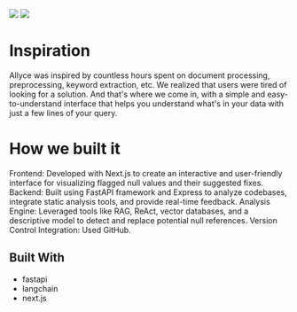 <img src="https://imgur.com/mEb4rY0.png">
<img src="https://imgur.com/RcNUpQs.png">

# Inspiration
Allyce was inspired by countless hours spent on document processing, preprocessing, keyword extraction, etc. We realized that users were tired of looking for a solution. And that's where we come in, with a simple and easy-to-understand interface that helps you understand what's in your data with just a few lines of your query.

# How we built it
Frontend: Developed with Next.js to create an interactive and user-friendly interface for visualizing flagged null values and their suggested fixes.
Backend: Built using FastAPI framework and Express to analyze codebases, integrate static analysis tools, and provide real-time feedback.
Analysis Engine: Leveraged tools like RAG, ReAct, vector databases, and a descriptive model to detect and replace potential null references.
Version Control Integration: Used GitHub.

## Built With
- fastapi
- langchain
- next.js
